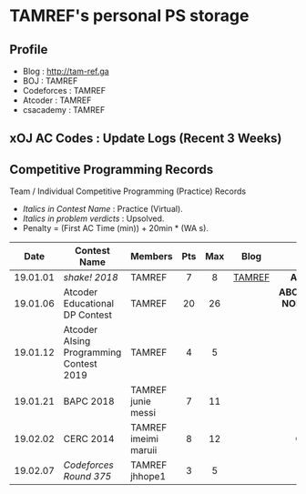# TAMREF's personal PS storage

## Profile

+ Blog : http://tam-ref.ga
+ BOJ : TAMREF
+ Codeforces : TAMREF
+ Atcoder : TAMREF
+ csacademy : TAMREF

## xOJ AC Codes : Update Logs (Recent 3 Weeks)

## Competitive Programming Records
Team / Individual Competitive Programming (Practice) Records
+ *Italics in Contest Name* : Practice (Virtual).
+ *Italics in problem verdicts* : Upsolved.
+ Penalty = (First AC Time (min)) + 20min * (WA s).

|Date|Contest Name|Members|Pts|Max|Blog|Solved|
|:--------:|--------------------|------|:----:|:---:|:---:|:------------------------------------------:|
|19.01.01|*shake! 2018*|TAMREF|7|8|[TAMREF](http://tam-ref.ga/102)|**A** *B* **CDEFGH**|
|19.01.06|Atcoder Educational DP Contest|TAMREF|20|26||**ABCDEFGHIJKLM**<br>**NOPQRS** *TUVXY* **Z**|
|19.01.12|Atcoder AIsing Programming Contest 2019|TAMREF|4|5||**ABCD**|
|19.01.21|BAPC 2018|TAMREF <br> junie <br> messi|7|11||**ABCEFGJ**|
|19.02.02|CERC 2014|TAMREF <br> imeimi <br> maruii|8|12||**CDEFHIKL**|
|19.02.07|*Codeforces Round 375*|TAMREF <br> jhhope1|3|5||**ABD**|
